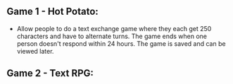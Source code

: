 ## Game 1 - Hot Potato:

- Allow people to do a text exchange game where they each get 250 characters and have to alternate turns. The game ends when one person doesn't respond within 24 hours. The game is saved and can be viewed later.

## Game 2 - Text RPG:
